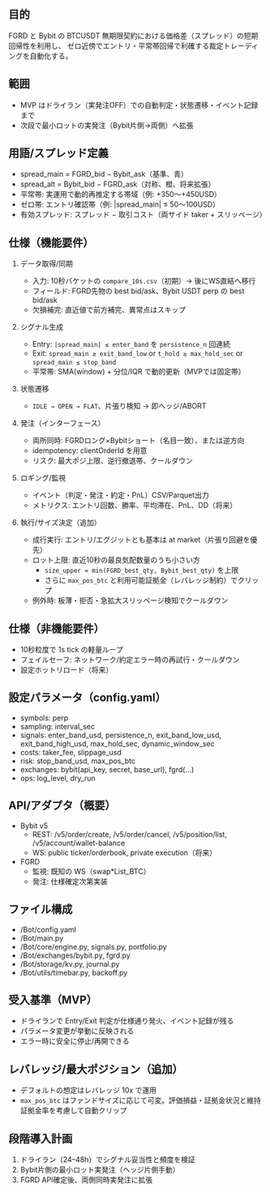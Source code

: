 ## 目的
FGRD と Bybit の BTCUSDT 無期限契約における価格差（スプレッド）の短期回帰性を利用し、
ゼロ近傍でエントリ・平常帯回帰で利確する裁定トレーディングを自動化する。

## 範囲
- MVP はドライラン（実発注OFF）での自動判定・状態遷移・イベント記録まで
- 次段で最小ロットの実発注（Bybit片側→両側）へ拡張

## 用語/スプレッド定義
- spread_main = FGRD_bid − Bybit_ask（基準、青）
- spread_alt  = Bybit_bid − FGRD_ask（対称、橙、将来拡張）
- 平常帯: 実運用で動的再推定する帯域（例: +350〜+450USD）
- ゼロ帯: エントリ確認帯（例: |spread_main| ≤ 50〜100USD）
- 有効スプレッド: スプレッド − 取引コスト（両サイド taker + スリッページ）

## 仕様（機能要件）
1. データ取得/同期
   - 入力: 10秒バケットの `compare_10s.csv`（初期）→ 後にWS直結へ移行
   - フィールド: FGRD先物の best bid/ask、Bybit USDT perp の best bid/ask
   - 欠損補完: 直近値で前方補完、異常点はスキップ
2. シグナル生成
   - Entry: `|spread_main| ≤ enter_band` を `persistence_n` 回連続
   - Exit: `spread_main ≥ exit_band_low` or `t_hold ≥ max_hold_sec` or `spread_main ≤ stop_band`
   - 平常帯: SMA(window) + 分位/IQR で動的更新（MVPでは固定帯）
3. 状態遷移
   - `IDLE → OPEN → FLAT`、片張り検知 → 即ヘッジ/ABORT
4. 発注（インターフェース）
   - 両所同時: FGRDロング×Bybitショート（名目一致）、または逆方向
   - idempotency: clientOrderId を用意
   - リスク: 最大ポジ上限、逆行撤退帯、クールダウン
5. ロギング/監視
   - イベント（判定・発注・約定・PnL）CSV/Parquet出力
   - メトリクス: エントリ回数、勝率、平均滞在、PnL、DD（将来）

6. 執行/サイズ決定（追加）
   - 成行実行: エントリ/エグジットとも基本は at market（片張り回避を優先）
   - ロット上限: 直近10秒の最良気配数量のうち小さい方
     - `size_upper = min(FGRD_best_qty, Bybit_best_qty)` を上限
     - さらに `max_pos_btc` と利用可能証拠金（レバレッジ制約）でクリップ
   - 例外時: 板薄・拒否・急拡大スリッページ検知でクールダウン

## 仕様（非機能要件）
- 10秒粒度で 1s tick の軽量ループ
- フェイルセーフ: ネットワーク/約定エラー時の再試行・クールダウン
- 設定ホットリロード（将来）

## 設定パラメータ（config.yaml）
- symbols: perp
- sampling: interval_sec
- signals: enter_band_usd, persistence_n, exit_band_low_usd, exit_band_high_usd, max_hold_sec, dynamic_window_sec
- costs: taker_fee, slippage_usd
- risk: stop_band_usd, max_pos_btc
- exchanges: bybit(api_key, secret, base_url), fgrd(...)
- ops: log_level, dry_run

## API/アダプタ（概要）
- Bybit v5
  - REST: /v5/order/create, /v5/order/cancel, /v5/position/list, /v5/account/wallet-balance
  - WS: public ticker/orderbook, private execution（将来）
- FGRD
  - 監視: 既知の WS（swap*List_BTC）
  - 発注: 仕様確定次第実装

## ファイル構成
- /Bot/config.yaml
- /Bot/main.py
- /Bot/core/engine.py, signals.py, portfolio.py
- /Bot/exchanges/bybit.py, fgrd.py
- /Bot/storage/kv.py, journal.py
- /Bot/utils/timebar.py, backoff.py

## 受入基準（MVP）
- ドライランで Entry/Exit 判定が仕様通り発火、イベント記録が残る
- パラメータ変更が挙動に反映される
- エラー時に安全に停止/再開できる

## レバレッジ/最大ポジション（追加）
- デフォルトの想定はレバレッジ 10x で運用
- `max_pos_btc` はファンドサイズに応じて可変。評価損益・証拠金状況と維持証拠金率を考慮して自動クリップ

## 段階導入計画
1) ドライラン（24–48h）でシグナル妥当性と頻度を検証
2) Bybit片側の最小ロット実発注（ヘッジ片側手動）
3) FGRD API確定後、両側同時実発注に拡張
